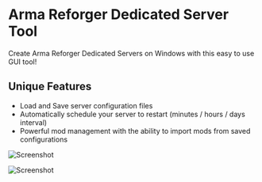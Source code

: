 # Arma Reforger Dedicated Server Tool
Create Arma Reforger Dedicated Servers on Windows with this easy to use GUI tool!

## Unique Features
- Load and Save server configuration files
- Automatically schedule your server to restart (minutes / hours / days interval)
- Powerful mod management with the ability to import mods from saved configurations

![Screenshot](https://github.com/soda3x/ArmaReforgerServerTool/blob/e7699e508d6ab132f36ac9c9f979788992b23e35/servertoolscreen.png)

![Screenshot](https://github.com/soda3x/ArmaReforgerServerTool/blob/3e137a14d496ad164d117baf6e66d356dbd20a1f/servertoolscreen2.png)
